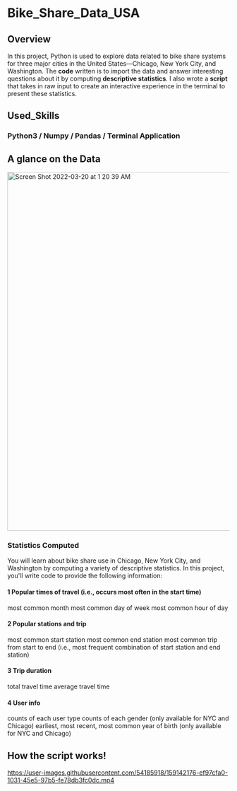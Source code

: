 # Bike_Share_Data_USA

## Overview
In this project, Python is used to explore data related to bike share systems for three major cities in the United States—Chicago, New York City, and Washington. The **code** written is to import the data and answer interesting questions about it by computing **descriptive statistics**. I also wrote a **script** that takes in raw input to create an interactive experience in the terminal to present these statistics.

## Used_Skills
### Python3 / Numpy / Pandas / Terminal Application

## A glance on the Data
<img width="812" alt="Screen Shot 2022-03-20 at 1 20 39 AM" src="https://user-images.githubusercontent.com/54185918/159141672-3d20bc09-3f0a-4c3b-80f2-520dbde4d84e.png">

### Statistics Computed
You will learn about bike share use in Chicago, New York City, and Washington by computing a variety of descriptive statistics. In this project, you'll write code to provide the following information:

#### 1 Popular times of travel (i.e., occurs most often in the start time)

most common month
most common day of week
most common hour of day
#### 2 Popular stations and trip

most common start station
most common end station
most common trip from start to end (i.e., most frequent combination of start station and end station)

#### 3 Trip duration

total travel time
average travel time

#### 4 User info

counts of each user type
counts of each gender (only available for NYC and Chicago)
earliest, most recent, most common year of birth (only available for NYC and Chicago)

## How the script works!


https://user-images.githubusercontent.com/54185918/159142176-ef97cfa0-1031-45e5-97b5-fe78db3fc0dc.mp4




